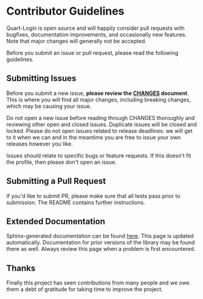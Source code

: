 # Contributor Guidelines

Quart-Login is open source and will happily consider pull requests with bugfixes, documentation improvements, and occasionally new features. Note that major changes will generally not be accepted.

Before you submit an issue or pull request, please read the following guidelines.

## Submitting Issues

Before you submit a new issue, **please review the [CHANGES](https://github.com/luckydonald/quart-login/blob/master/CHANGES) document**. This is where you will find all major changes, including breaking changes, which may be causing your issue.

Do not open a new issue before reading through CHANGES thoroughly and reviewing other open and closed issues. Duplicate issues will be closed and locked. Please do not open issues related to release deadlines: we will get to it when we can and in the meantime you are free to issue your own releases however you like.

Issues should relate to specific bugs or feature requests. If this doesn't fit the profile, then please don't open an issue.

## Submitting a Pull Request

If you'd like to submit PR, please make sure that all tests pass prior to submission. The README contains further instructions.

## Extended Documentation

Sphinx-generated documentation can be found [here](https://flask-login.readthedocs.io/en/latest/). This page is updated automatically. Documentation for prior versions of the library may be found there as well. Always review this page when a problem is first encountered.

## Thanks

Finally this project has seen contributions from many people and we owe them a debt of gratitude for taking time to improve the project.
